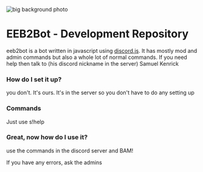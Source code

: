 ![big background photo](http://i.imgur.com/jnISC8j.png)

# EEB2Bot - Development Repository

eeb2bot is a bot written in javascript using [discord.js](https://github.com/hydrabolt/discord.js "discord.js library"). It has mostly mod and admin commands but also a whole lot of normal commands. If you need help then talk to (his discord nickname in the server) Samuel Kenrick

### How do I set it up?

you don't. It's ours. It's in the server so you don't have to do any setting up

### Commands

Just use s!help

### Great, now how do I use it?
use the commands in the discord server and BAM!

If you have any errors, ask the admins
